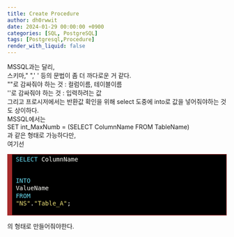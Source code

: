 ```yaml
---
title: Create Procedure
author: dh0rwwit
date: 2024-01-29 00:00:00 +0900
categories: [SQL, PostgreSQL]
tags: [Postgresql,Procedure]
render_with_liquid: false
---
```

MSSQL과는 달리, <br>
스키마,\" \",\' \' 등의 문법이 좀 더 까다로운 거 같다.
<br>
\"\"로 감싸줘야 하는 것 : 컬럼이름, 테이블이름 <br>
\'\'로 감싸줘야 하는 것 : 입력하려는 값 <br>
그리고 프로시저에서는 반환값 확인을 위해 select 도중에 into로 값을 넣어줘야하는 것도 상이하다.<br>
MSSQL에서는 <br>
SET int_MaxNumb = (SELECT ColumnName FROM TableName)<br>
과 같은 형태로 가능하다만, <br>
여기선 <br>
<!-- HTML generated using hilite.me --><div style="background: #272822; overflow:auto;width:auto;border:solid brown;background:black;border-width:.1em .1em .1em .8em;padding:.2em .6em;"><pre style="margin: 0; line-height: 125%"><span style="color: #66d9ef">SELECT</span> <span style="color: #f8f8f2">ColumnName</span>
<span style="color: #66d9ef">INTO</span> <span style="color: #f8f8f2">ValueName</span>
<span style="color: #66d9ef">FROM</span> <span style="color: #e6db74">&quot;NS&quot;</span><span style="color: #f8f8f2">.</span><span style="color: #e6db74">&quot;Table_A&quot;</span><span style="color: #f8f8f2">;</span>
</pre></div>

의 형태로 만들어줘야한다.
